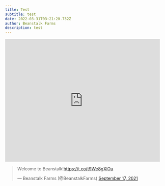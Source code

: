 ```yaml
---
title: Test
subtitle: test
date: 2022-03-31T03:21:20.732Z
author: Beanstalk Farms
description: test
---
```



<div><iframe width="100%" height="400" src="https://www.youtube.com/embed/h2wlrnd5jSM" frameborder="0" allow="accelerometer; autoplay; clipboard-write; encrypted-media; gyroscope; picture-in-picture" allowfullscreen ></iframe></div>

<blockquote class="twitter-tweet"><p lang="en" dir="ltr">Welcome to Beanstalk!<a href="https://t.co/t9We8gXlOu">https://t.co/t9We8gXlOu</a></p>&mdash; Beanstalk Farms (@BeanstalkFarms) <a href="https://twitter.com/BeanstalkFarms/status/1438927829752758277?ref_src=twsrc%5Etfw">September 17, 2021</a></blockquote> <script async src="https://platform.twitter.com/widgets.js" charset="utf-8"></script>
